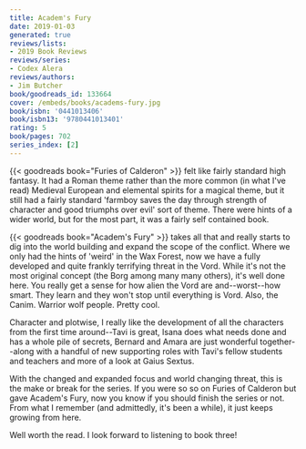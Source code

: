 ```yaml
---
title: Academ's Fury
date: 2019-01-03
generated: true
reviews/lists:
- 2019 Book Reviews
reviews/series:
- Codex Alera
reviews/authors:
- Jim Butcher
book/goodreads_id: 133664
cover: /embeds/books/academs-fury.jpg
book/isbn: '0441013406'
book/isbn13: '9780441013401'
rating: 5
book/pages: 702
series_index: [2]
---
```

{{< goodreads book="Furies of Calderon" >}} felt like fairly standard high fantasy. It had a Roman theme rather than the more common (in what I've read) Medieval European and elemental spirits for a magical theme, but it still had a fairly standard 'farmboy saves the day through strength of character and good triumphs over evil' sort of theme. There were hints of a wider world, but for the most part, it was a fairly self contained book.  

{{< goodreads book="Academ's Fury" >}} takes all that and really starts to dig into the world building and expand the scope of the conflict. Where we only had the hints of 'weird' in the Wax Forest, now we have a fully developed and quite frankly terrifying threat in the Vord. While it's not the most original concept (the Borg among many many others), it's well done here. You really get a sense for how alien the Vord are and--worst--how smart. They learn and they won't stop until everything is Vord. Also, the Canim. Warrior wolf people. Pretty cool.  

<!--more-->

Character and plotwise, I really like the development of all the characters from the first time around--Tavi is great, Isana does what needs done and has a whole pile of secrets, Bernard and Amara are just wonderful together--along with a handful of new supporting roles with Tavi's fellow students and teachers and more of a look at Gaius Sextus.  

With the changed and expanded focus and world changing threat, this is the make or break for the series. If you were so so on Furies of Calderon but gave Academ's Fury, now you know if you should finish the series or not. From what I remember (and admittedly, it's been a while), it just keeps growing from here.  

Well worth the read. I look forward to listening to book three!